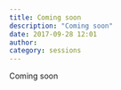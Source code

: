 ```yaml
---
title: Coming soon
description: "Coming soon"
date: 2017-09-28 12:01
author:
category: sessions
---
```

Coming soon